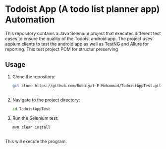# Todoist App (A todo list planner app) Automation

This repository contains a Java Selenium project that executes different test cases to ensure the quality of the Todoist android app. The project uses appium clients to test the android app as well as TestNG and Allure for reporting. This test project POM for structur preserving 

## Usage

1. Clone the repository:

   ```bash
   git clone https://github.com/Rubaiyat-E-Mohammad/TodoistAppTest.git
  
2. Navigate to the project directory:

   ```bash
   cd TodoistAppTest

3. Run the Selenium test:
	
   ```bash
   mvn clean install
	
This will execute the program.